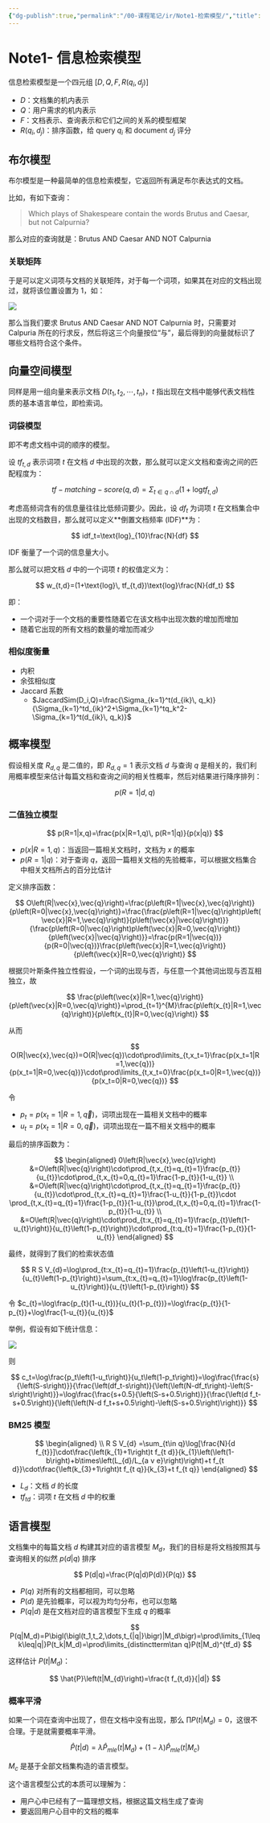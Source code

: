 ```yaml
---
{"dg-publish":true,"permalink":"/00-课程笔记/ir/Note1-检索模型/","title":"Note1- 信息检索模型"}
---
```



# Note1- 信息检索模型

信息检索模型是一个四元组 $[D,Q,F,R(q_i,d_j)]$

- $D$：文档集的机内表示
- $Q$：用户需求的机内表示
- $F$：文档表示、查询表示和它们之间的关系的模型框架
- $R(q_i,d_j)$：排序函数，给 $\text{query}\ q_i$ 和 $\text{document}\ d_j$ 评分

## 布尔模型

布尔模型是一种最简单的信息检索模型，它返回所有满足布尔表达式的文档。

比如，有如下查询：

> Which plays of Shakespeare contain the words Brutus and Caesar, but not Calpurnia?

那么对应的查询就是：Brutus AND Caesar AND NOT Calpurnia

### 关联矩阵

于是可以定义词项与文档的关联矩阵，对于每一个词项，如果其在对应的文档出现过，就将该位置设置为 1，如：

![](https://kkcx.oss-cn-beijing.aliyuncs.com/img/image-20230530094456308.png)

那么当我们要求 Brutus AND Caesar AND NOT Calpurnia 时，只需要对 Calpuria 所在的行求反，然后将这三个向量按位“与”，最后得到的向量就标识了哪些文档符合这个条件。

## 向量空间模型

同样是用一组向量来表示文档 $D(t_1,t_2,\cdots,t_n)$，$t$ 指出现在文档中能够代表文档性质的基本语言单位，即检索词。

### 词袋模型

即不考虑文档中词的顺序的模型。

设 $tf_{t,d}$ 表示词项 $t$ 在文档 $d$ 中出现的次数，那么就可以定义文档和查询之间的匹配程度为：

$$
tf-matching-score(q,d)=\Sigma_{t\in q\cap d}(1+\text{log}tf_{t,d})
$$

考虑高频词含有的信息量往往比低频词要少。因此，设 $df_t$ 为词项 $t$ 在文档集合中出现的文档数目，那么就可以定义**倒置文档频率 (IDF)**为：

$$
idf_t=\text{log}_{10}\frac{N}{df}
$$

IDF 衡量了一个词的信息量大小。

那么就可以把文档 $d$ 中的一个词项 $t$ 的权值定义为：

$$
w_{t,d}=(1+\text{log}\, tf_{t,d})\text{log}\frac{N}{df_t}
$$

即：

- 一个词对于一个文档的重要性随着它在该文档中出现次数的增加而增加
- 随着它出现的所有文档的数量的增加而减少

### 相似度衡量

- 内积
- 余弦相似度
- Jaccard 系数
  - $JaccardSim(D_i,Q)=\frac{\Sigma_{k=1}^t(d_{ik}\, q_k)}{\Sigma_{k=1}^td_{ik}^2+\Sigma_{k=1}^tq_k^2-\Sigma_{k=1}^t(d_{ik}\, q_k)}$

## 概率模型

假设相关度 $R_{d,q}$ 是二值的，即 $R_{d,q}=1$ 表示文档 $d$ 与查询 $q$ 是相关的，我们利用概率模型来估计每篇文档和查询之间的相关性概率，然后对结果进行降序排列：

$$
p(R=1|d,q)
$$

### 二值独立模型

$$
p(R=1|x,q)=\frac{p(x|R=1,q)\, p(R=1|q)}{p(x|q)}
$$

- $p(x|R=1,q)$：当返回一篇相关文档时，文档为 $x$ 的概率
- $p(R=1|q)$：对于查询 $q$，返回一篇相关文档的先验概率，可以根据文档集合中相关文档所占的百分比估计

定义排序函数：

$$
O\left(R|\vec{x},\vec{q}\right)=\frac{p\left(R=1|\vec{x},\vec{q}\right)}{p\left(R=0|\vec{x},\vec{q}\right)}=\frac{\frac{p\left(R=1|\vec{q}\right)p\left(\vec{x}|R=1,\vec{q}\right)}{p\left(\vec{x}|\vec{q}\right)}}{\frac{p\left(R=0|\vec{q}\right)p\left(\vec{x}|R=0,\vec{q}\right)}{p\left(\vec{x}|\vec{q}\right)}}=\frac{p(R=1|\vec{q})}{p(R=0|\vec{q})}\frac{p\left(\vec{x}|R=1,\vec{q}\right)}{p\left(\vec{x}|R=0,\vec{q}\right)}
$$

根据贝叶斯条件独立性假设，一个词的出现与否，与任意一个其他词出现与否互相独立，故

$$
\frac{p\left(\vec{x}|R=1,\vec{q}\right)}{p\left(\vec{x}|R=0,\vec{q}\right)}=\prod_{t=1}^{M}\frac{p\left(x_{t}|R=1,\vec{q}\right)}{p\left(x_{t}|R=0,\vec{q}\right)}
$$

从而

$$
O(R|\vec{x},\vec{q})=O(R|\vec{q})\cdot\prod\limits_{t,x_t=1}\frac{p(x_t=1|R=1,\vec{q})}{p(x_t=1|R=0,\vec{q})}\cdot\prod\limits_{t,x_t=0}\frac{p(x_t=0|R=1,\vec{q})}{p(x_t=0|R=0,\vec{q})}
$$

令

- $p_t=p(x_t=1|R=1,\vec{q})$，词项出现在一篇相关文档中的概率
- $u_t=p(x_t=1|R=0,\vec{q})$，词项出现在一篇不相关文档中的概率

 最后的排序函数为：

$$
\begin{aligned}
0\left(R|\vec{x},\vec{q}\right)
&=O\left(R|\vec{q}\right)\cdot\prod_{t,x_{t}=q_{t}=1}\frac{p_{t}}{u_{t}}\cdot\prod_{t,x_{t}=0,q_{t}=1}\frac{1-p_{t}}{1-u_{t}} \\
&=O\left(R|\vec{q}\right)\cdot\prod_{t,x_{t}=q_{t}=1}\frac{p_{t}}{u_{t}}\cdot\prod_{t,x_{t}=q_{t}=1}\frac{1-u_{t}}{1-p_{t}}\cdot \prod_{t,x_{t}=q_{t}=1}\frac{1-p_{t}}{1-u_{t}}\prod_{t,x_{t}=0,q_{t}=1}\frac{1-p_{t}}{1-u_{t}} \\
&=O\left(R|\vec{q}\right)\cdot\prod_{t:x_{t}=q_{t}=1}\frac{p_{t}\left(1-u_{t}\right)}{u_{t}\left(1-p_{t}\right)}\cdot\prod_{t:q_{t}=1}\frac{1-p_{t}}{1-u_{t}}
\end{aligned}
$$

最终，就得到了我们的检索状态值

$$
R S V_{d}=\log\prod_{t:x_{t}=q_{t}=1}\frac{p_{t}\left(1-u_{t}\right)}{u_{t}\left(1-p_{t}\right)}=\sum_{t:x_{t}=q_{t}=1}\log\frac{p_{t}\left(1-u_{t}\right)}{u_{t}\left(1-p_{t}\right)}
$$

令 $c_{t}=\log\frac{p_{t}(1-u_{t})}{u_{t}(1-p_{t})}=\log\frac{p_{t}}{1-p_{t}}+\log\frac{1-u_{t}}{u_{t}}$

举例，假设有如下统计信息：

![](https://kkcx.oss-cn-beijing.aliyuncs.com/img/image-20230530105057129.png)

则

$$
c_t=\log\frac{p_t\left(1-u_t\right)}{u_t\left(1-p_t\right)}=\log\frac{\frac{s}{\left(S-s\right)}}{\frac{\left(df_t-s\right)}{\left(\left(N-df_t\right)-\left(S-s\right)\right)}}=\log\frac{\frac{s+0.5}{\left(S-s+0.5\right)}}{\frac{\left(d f_t-s+0.5\right)}{\left(\left(N-d f_t+s+0.5\right)-\left(S-s+0.5\right)\right)}}
$$

### BM25 模型

$$
\begin{aligned}
   \\
R S V_{d} =\sum_{t\in q}\log[\frac{N}{d f_{t}}]\cdot\frac{\left(k_{1}+1\right)t f_{t d}}{k_{1}\left(\left(1-b\right)+b\times\left(L_{d}/L_{a v e}\right)\right)+t f_{t d}}\cdot\frac{\left(k_{3}+1\right)t f_{t q}}{k_{3}+t f_{t q}} 
\end{aligned}
$$

- $L_d$：文档 $d$ 的长度
- $tf_{td}$：词项 $t$ 在文档 $d$ 中的权重

## 语言模型

文档集中的每篇文档 $d$ 构建其对应的语言模型 $M_d$，我们的目标是将文档按照其与查询相关的似然 $p(d|q)$ 排序

$$
P(d|q)=\frac{P(q|d)P(d)}{P(q)}
$$

- $P(q)$ 对所有的文档都相同，可以忽略
- $P(d)$ 是先验概率，可以视为均匀分布，也可以忽略
- $P(q|d)$ 是在文档对应的语言模型下生成 $q$ 的概率

$$
P(q|M_d)=P\bigl(\bigl(t_1,t_2,\dots,t_{|q|}\bigr)|M_d\bigr)=\prod\limits_{1\leq k\leq|q|}P(t_k|M_d)=\prod\limits_{distinctterm\tan q}P(t|M_d)^{tf_d}
$$

这样估计 $P(t|M_d)$：

$$
\hat{P}\left(t|M_{d}\right)=\frac{t f_{t,d}}{|d|}
$$

### 概率平滑

如果一个词在查询中出现了，但在文档中没有出现，那么 $\prod P(t|M_d)=0$，这很不合理。于是就需要概率平滑。

$$
\hat{P}\left(t|d\right)=\lambda\hat{P}_{m l e}\left(t|M_{d}\right)+\left(1-\lambda\right)\hat{P}_{m l e}\left(t|M_{c}\right)
$$

$M_c$ 是基于全部文档集构造的语言模型。

这个语言模型公式的本质可以理解为：

- 用户心中已经有了一篇理想文档，根据这篇文档生成了查询
- 要返回用户心目中的文档的概率

